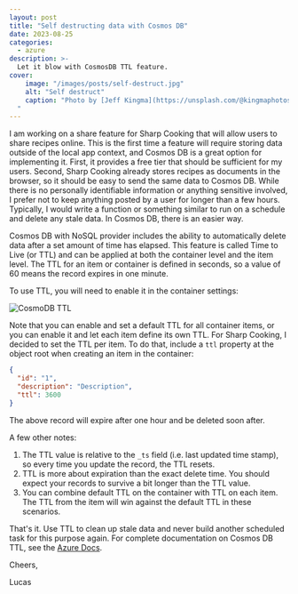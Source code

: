 ```yaml
---
layout: post
title: "Self destructing data with Cosmos DB"
date: 2023-08-25
categories:
  - azure
description: >- 
  Let it blow with CosmosDB TTL feature.
cover:
    image: "/images/posts/self-destruct.jpg"
    alt: "Self destruct"
    caption: "Photo by [Jeff Kingma](https://unsplash.com/@kingmaphotos?utm_source=unsplash&utm_medium=referral&utm_content=creditCopyText) on [Unsplash](https://unsplash.com/photos/-lLWCvEoFJM?utm_source=unsplash&utm_medium=referral&utm_content=creditCopyText)
  "
---
```


I am working on a share feature for Sharp Cooking that will allow users to share recipes online. This is the first time a feature will require storing data outside of the local app context, and Cosmos DB is a great option for implementing it. First, it provides a free tier that should be sufficient for my users. Second, Sharp Cooking already stores recipes as documents in the browser, so it should be easy to send the same data to Cosmos DB. While there is no personally identifiable information or anything sensitive involved, I prefer not to keep anything posted by a user for longer than a few hours. Typically, I would write a function or something similar to run on a schedule and delete any stale data. In Cosmos DB, there is an easier way.

Cosmos DB with NoSQL provider includes the ability to automatically delete data after a set amount of time has elapsed. This feature is called Time to Live (or TTL) and can be applied at both the container level and the item level. The TTL for an item or container is defined in seconds, so a value of 60 means the record expires in one minute.

To use TTL, you will need to enable it in the container settings:

![CosmoDB TTL](/images/posts/cosmosdb-time-to-live-setting.png)

Note that you can enable and set a default TTL for all container items, or you can enable it and let each item define its own TTL. For Sharp Cooking, I decided to set the TTL per item. To do that, include a `ttl` property at the object root when creating an item in the container:

```json
{
  "id": "1",
  "description": "Description",
  "ttl": 3600
}
```

The above record will expire after one hour and be deleted soon after.

A few other notes:
1. The TTL value is relative to the `_ts` field (i.e. last updated time stamp), so every time you update the record, the TTL resets.
2. TTL is more about expiration than the exact delete time. You should expect your records to survive a bit longer than the TTL value.
3. You can combine default TTL on the container with TTL on each item. The TTL from the item will win against the default TTL in these scenarios.

That's it. Use TTL to clean up stale data and never build another scheduled task for this purpose again. For complete documentation on Cosmos DB TTL, see the [Azure Docs](ttps://learn.microsoft.com/en-us/azure/cosmos-db/nosql/time-to-live).

Cheers,

Lucas